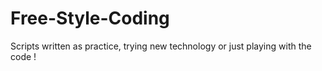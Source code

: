 # Free-Style-Coding
Scripts written as practice, trying new technology or just playing with the code !
